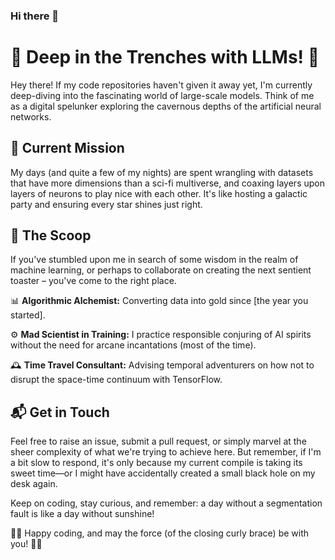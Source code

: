### Hi there 👋

# 🚀 Deep in the Trenches with LLMs! 🧠

Hey there! If my code repositories haven't given it away yet, I'm currently deep-diving into the fascinating world of large-scale models. Think of me as a digital spelunker exploring the cavernous depths of the artificial neural networks.

## 🤖 Current Mission
My days (and quite a few of my nights) are spent wrangling with datasets that have more dimensions than a sci-fi multiverse, and coaxing layers upon layers of neurons to play nice with each other. It's like hosting a galactic party and ensuring every star shines just right.

## 🧐 The Scoop
If you've stumbled upon me in search of some wisdom in the realm of machine learning, or perhaps to collaborate on creating the next sentient toaster – you've come to the right place.

📊 **Algorithmic Alchemist:** Converting data into gold since [the year you started].

⚙️ **Mad Scientist in Training:** I practice responsible conjuring of AI spirits without the need for arcane incantations (most of the time).

🕰️ **Time Travel Consultant:** Advising temporal adventurers on how not to disrupt the space-time continuum with TensorFlow.

## 📬 Get in Touch
Feel free to raise an issue, submit a pull request, or simply marvel at the sheer complexity of what we're trying to achieve here. But remember, if I'm a bit slow to respond, it's only because my current compile is taking its sweet time—or I might have accidentally created a small black hole on my desk again.

Keep on coding, stay curious, and remember: a day without a segmentation fault is like a day without sunshine!

👨‍💻 Happy coding, and may the force (of the closing curly brace) be with you! 👨‍💻
